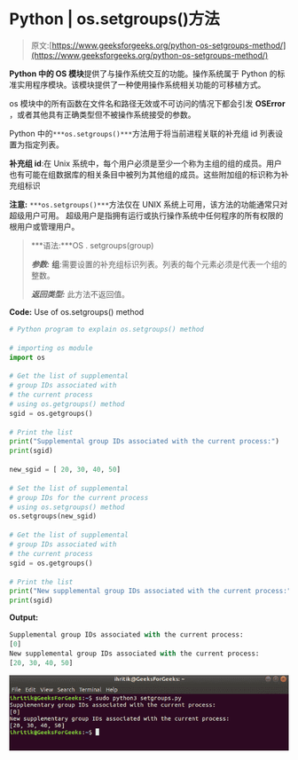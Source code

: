 # Python | os.setgroups()方法

> 原文:[https://www.geeksforgeeks.org/python-os-setgroups-method/](https://www.geeksforgeeks.org/python-os-setgroups-method/)

**Python 中的 OS 模块**提供了与操作系统交互的功能。操作系统属于 Python 的标准实用程序模块。该模块提供了一种使用操作系统相关功能的可移植方式。

os 模块中的所有函数在文件名和路径无效或不可访问的情况下都会引发 **OSError** ，或者其他具有正确类型但不被操作系统接受的参数。

Python 中的`***os.setgroups()***`方法用于将当前进程关联的补充组 id 列表设置为指定列表。

**补充组 id**:在 Unix 系统中，每个用户必须是至少一个称为主组的组的成员。用户也有可能在组数据库的相关条目中被列为其他组的成员。这些附加组的标识称为补充组标识

**注意:** `***os.setgroups()***`方法仅在 UNIX 系统上可用，该方法的功能通常只对超级用户可用。
超级用户是指拥有运行或执行操作系统中任何程序的所有权限的根用户或管理用户。

> ***语法:***OS . setgroups(group)
> 
> ***参数:***
> **组**:需要设置的补充组标识列表。列表的每个元素必须是代表一个组的整数。
> 
> ***返回类型:*** 此方法不返回值。

**Code:** Use of os.setgroups() method

```py
# Python program to explain os.setgroups() method 

# importing os module 
import os

# Get the list of supplemental
# group IDs associated with
# the current process 
# using os.getgroups() method
sgid = os.getgroups()

# Print the list
print("Supplemental group IDs associated with the current process:")
print(sgid)

new_sgid = [ 20, 30, 40, 50]

# Set the list of supplemental 
# group IDs for the current process
# using os.setgroups() method 
os.setgroups(new_sgid) 

# Get the list of supplemental
# group IDs associated with
# the current process
sgid = os.getgroups()

# Print the list
print("New supplemental group IDs associated with the current process:")
print(sgid)
```

**Output:**

```py
Supplemental group IDs associated with the current process:
[0]
New supplemental group IDs associated with the current process:
[20, 30, 40, 50]

```

![Terminal-example](img/16ebb552f39eeddfc5fe870153b22341.png)